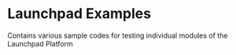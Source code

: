 # Launchpad Examples
Contains various sample codes for testing individual modules of the Launchpad Platform
